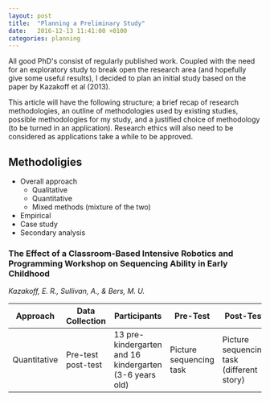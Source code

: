 ```yaml
---
layout: post
title:  "Planning a Preliminary Study"
date:   2016-12-13 11:41:00 +0100
categories: planning
---
```


All good PhD's consist of regularly published work. Coupled with the need for an exploratory study to break open the research area (and hopefully give some useful results), I decided to plan an initial study based on the paper by Kazakoff et al (2013).

This article will have the following structure; a brief recap of research methodologies, an outline of methodologies used by existing studies, possible methodologies for my study, and a justified choice of methodology (to be turned in an application). Research ethics will also need to be considered as applications take a while to be approved.

## Methodoligies
- Overall approach
	- Qualitative
	- Quantitative
	- Mixed methods (mixture of the two)
- Empirical
- Case study
- Secondary analysis

### The Effect of a Classroom-Based Intensive Robotics and Programming Workshop on Sequencing Ability in Early Childhood
*Kazakoff, E. R., Sullivan, A., & Bers, M. U.*

Approach|Data Collection|Participants|Pre-Test|Post-Test
--- | --- | --- | --- | ---
Quantitative|Pre-test post-test|13 pre-kindergarten and 16 kindergarten (3-6 years old)|Picture sequencing task|Picture sequencing task (different story)
